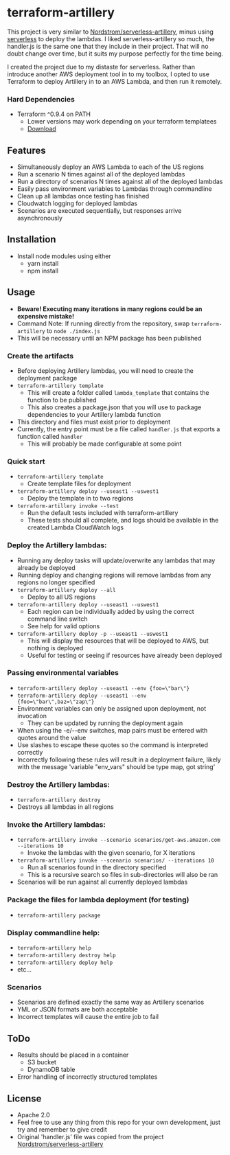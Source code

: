 # terraform-artillery

This project is very similar to [Nordstrom/serverless-artillery](https://github.com/Nordstrom/serverless-artillery), minus using [serverless](https://github.com/serverless/serverless) to deploy the lambdas. I liked serverless-artillery so much, the handler.js is the same one that they include in their project. That will no doubt change over time, but it suits my purpose perfectly for the time being.

I created the project due to my distaste for serverless. Rather than introduce another AWS deployment tool in to my toolbox, I opted to use Terraform to deploy Artillery in to an AWS Lambda, and then run it remotely.

### Hard Dependencies
- Terraform ^0.9.4 on PATH
  - Lower versions may work depending on your terraform templatees
  - [Download](https://www.terraform.io/downloads.html)

## Features
- Simultaneously deploy an AWS Lambda to each of the US regions
- Run a scenario N times against all of the deployed lambdas
- Run a directory of scenarios N times against all of the deployed lambdas
- Easily pass environment variables to Lambdas through commandline
- Clean up all lambdas once testing has finished
- Cloudwatch logging for deployed lambdas
- Scenarios are executed sequentially, but responses arrive asynchronously

## Installation
- Install node modules using either
  - yarn install
  - npm install

## Usage
- **Beware! Executing many iterations in many regions could be an expensive mistake!**
- Command Note: If running directly from the repository, swap `terraform-artillery` to `node ./index.js`
- This will be necessary until an NPM package has been published

### Create the artifacts
- Before deploying Artillery lambdas, you will need to create the deployment package
- `terraform-artillery template`
  - This will create a folder called `lambda_template` that contains the function to be published
  - This also creates a package.json that you will use to package dependencies to your Artillery lambda function
- This directory and files must exist prior to deployment
- Currently, the entry point must be a file called `handler.js` that exports a function called `handler`
  - This will probably be made configurable at some point

### Quick start
- `terraform-artillery template`
  - Create template files for deployment
- `terraform-artillery deploy --useast1 --uswest1`
  - Deploy the template in to two regions
- `terraform-artillery invoke --test`
  - Run the default tests included with terraform-artillery
  - These tests should all complete, and logs should be available in the created Lambda CloudWatch logs

### Deploy the Artillery lambdas:
- Running any deploy tasks will update/overwrite any lambdas that may already be deployed
- Running deploy and changing regions will remove lambdas from any regions no longer specified
- `terraform-artillery deploy --all`
  - Deploy to all US regions
- `terraform-artillery deploy --useast1 --uswest1`
  - Each region can be individually added by using the correct command line switch
  - See help for valid options
- `terraform-artillery deploy -p --useast1 --uswest1`
  - This will display the resources that will be deployed to AWS, but nothing is deployed
  - Useful for testing or seeing if resources have already been deployed

### Passing environmental variables
- `terraform-artillery deploy --useast1 --env {foo=\"bar\"}`
- `terraform-artillery deploy --useast1 --env {foo=\"bar\",baz=\"zap\"}`
- Environment variables can only be assigned upon deployment, not invocation
  - They can be updated by running the deployment again
- When using the -e/--env switches, map pairs must be entered with quotes around the value
- Use slashes to escape these quotes so the command is interpreted correctly
- Incorrectly following these rules will result in a deployment failure, likely with the message 'variable "env_vars" should be type map, got string'

### Destroy the Artillery lambdas:
- `terraform-artillery destroy`
- Destroys all lambdas in all regions

### Invoke the Artillery lambdas:
- `terraform-artillery invoke --scenario scenarios/get-aws.amazon.com --iterations 10`
  - Invoke the lambdas with the given scenario, for X iterations
- `terraform-artillery invoke --scenario scenarios/ --iterations 10`
  - Run all scenarios found in the directory specified
  - This is a recursive search so files in sub-directories will also be ran
- Scenarios will be run against all currently deployed lambdas

### Package the files for lambda deployment (for testing)
- `terraform-artillery package`

### Display commandline help:
- `terraform-artillery help`
- `terraform-artillery destroy help`
- `terraform-artillery deploy help`
- etc...

### Scenarios
- Scenarios are defined exactly the same way as Artillery scenarios
- YML or JSON formats are both acceptable
- Incorrect templates will cause the entire job to fail

## ToDo
- Results should be placed in a container
  - S3 bucket
  - DynamoDB table
- Error handling of incorrectly structured templates

## License
- Apache 2.0
- Feel free to use any thing from this repo for your own development, just try and remember to give credit
- Original 'handler.js' file was copied from the project [Nordstrom/serverless-artillery](https://github.com/Nordstrom/serverless-artillery)
